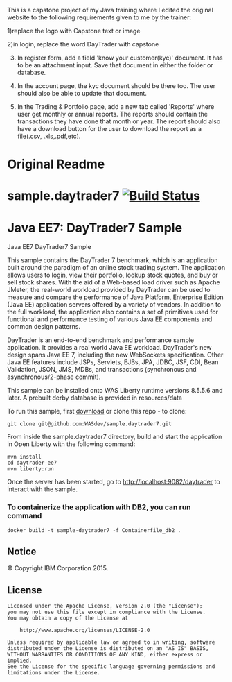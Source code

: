 This is a capstone project of my Java training where I edited the original website to the following requirements given to me by the trainer:

1)replace the logo with Capstone text or image

2)in login, replace the word DayTrader with capstone

3) In register form, add a field 'know your customer(kyc)' document. It has to be an attachment input. Save that document in either the folder or database.

4) In the account page, the kyc document should be there too. The user should also be able to update that document.

5) In the Trading & Portfolio page, add a new tab called 'Reports' where user get monthly or annual reports. The reports should contain the transactions they have done that month or year. The report should also have a download button for the user to download the report as a file(.csv, .xls,.pdf,etc).
# Original Readme
# sample.daytrader7 [![Build Status](https://travis-ci.org/WASdev/sample.daytrader7.svg?branch=master)](https://travis-ci.org/WASdev/sample.daytrader7)

# Java EE7: DayTrader7 Sample

Java EE7 DayTrader7 Sample


This sample contains the DayTrader 7 benchmark, which is an application built around the paradigm of an online stock trading system. The application allows users to login, view their portfolio, lookup stock quotes, and buy or sell stock shares. With the aid of a Web-based load driver such as Apache JMeter, the real-world workload provided by DayTrader can be used to measure and compare the performance of Java Platform, Enterprise Edition (Java EE) application servers offered by a variety of vendors. In addition to the full workload, the application also contains a set of primitives used for functional and performance testing of various Java EE components and common design patterns.

DayTrader is an end-to-end benchmark and performance sample application. It provides a real world Java EE workload. DayTrader's new design spans Java EE 7, including the new WebSockets specification. Other Java EE features include JSPs, Servlets, EJBs, JPA, JDBC, JSF, CDI, Bean Validation, JSON, JMS, MDBs, and transactions (synchronous and asynchronous/2-phase commit).

This sample can be installed onto WAS Liberty runtime versions 8.5.5.6 and later. A prebuilt derby database is provided in resources/data

To run this sample, first [download](https://github.com/WASdev/sample.daytrader7/archive/master.zip) or clone this repo - to clone:
```
git clone git@github.com:WASdev/sample.daytrader7.git
```

From inside the sample.daytrader7 directory, build and start the application in Open Liberty with the following command:
```
mvn install
cd daytrader-ee7
mvn liberty:run
```

Once the server has been started, go to [http://localhost:9082/daytrader](http://localhost:9082/daytrader) to interact with the sample.

### To containerize the application with DB2, you can run command 
```
docker build -t sample-daytrader7 -f Containerfile_db2 .
```

## Notice

© Copyright IBM Corporation 2015.

## License

```text
Licensed under the Apache License, Version 2.0 (the "License");
you may not use this file except in compliance with the License.
You may obtain a copy of the License at

    http://www.apache.org/licenses/LICENSE-2.0

Unless required by applicable law or agreed to in writing, software
distributed under the License is distributed on an "AS IS" BASIS,
WITHOUT WARRANTIES OR CONDITIONS OF ANY KIND, either express or implied.
See the License for the specific language governing permissions and
limitations under the License.
````
